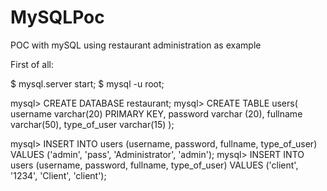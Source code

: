 # MySQLPoc
POC with mySQL using restaurant administration as example

First of all:

$ mysql.server start;
$ mysql -u root;

mysql> CREATE DATABASE restaurant;
mysql> CREATE TABLE users(
           username varchar(20) PRIMARY KEY,
           password varchar (20),
           fullname varchar(50),
           type_of_user varchar(15)
       );

mysql> INSERT INTO users (username, password, fullname, type_of_user) VALUES ('admin', 'pass', 'Administrator', 'admin');
mysql> INSERT INTO users (username, password, fullname, type_of_user) VALUES ('client', '1234', 'Client', 'client');

